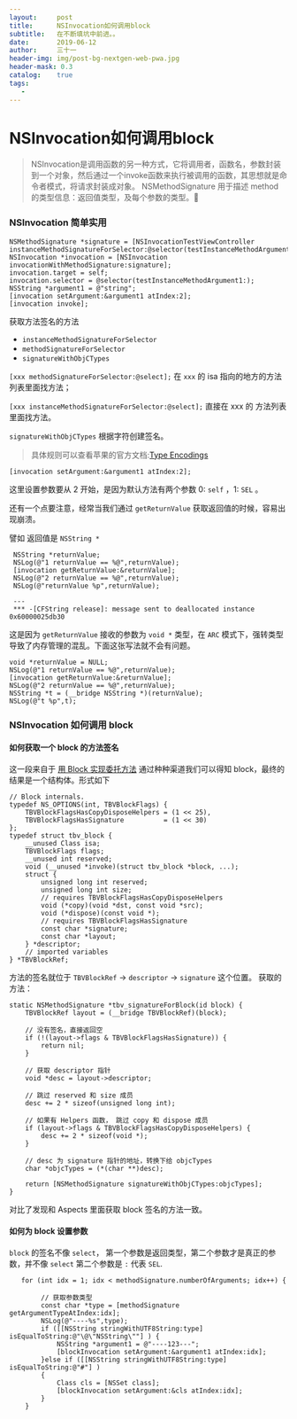 ```yaml
---
layout:     post
title:      NSInvocation如何调用block 
subtitle:   在不断填坑中前进。。
date:       2019-06-12
author:     三十一
header-img: img/post-bg-nextgen-web-pwa.jpg
header-mask: 0.3
catalog:    true
tags:
   - 
---
```


# NSInvocation如何调用block 

> NSInvocation是调用函数的另一种方式，它将调用者，函数名，参数封装到一个对象，然后通过一个invoke函数来执行被调用的函数，其思想就是命令者模式，将请求封装成对象。
> NSMethodSignature 用于描述 method 的类型信息：返回值类型，及每个参数的类型。 

### NSInvocation 简单实用


```objective_c
NSMethodSignature *signature = [NSInvocationTestViewController instanceMethodSignatureForSelector:@selector(testInstanceMethodArgument1:)];
NSInvocation *invocation = [NSInvocation invocationWithMethodSignature:signature];
invocation.target = self;
invocation.selector = @selector(testInstanceMethodArgument1:);
NSString *argument1 = @"string";
[invocation setArgument:&argument1 atIndex:2];
[invocation invoke];
```

获取方法签名的方法 

*  `instanceMethodSignatureForSelector` 
*  `methodSignatureForSelector`
*  `signatureWithObjCTypes`

`[xxx methodSignatureForSelector:@select];`
在 `xxx` 的 isa 指向的地方的方法列表里面找方法；

`[xxx instanceMethodSignatureForSelector:@select];` 
直接在 xxx 的 方法列表里面找方法。

`signatureWithObjCTypes`
根据字符创建签名。

>具体规则可以查看苹果的官方文档:[Type Encodings](https://developer.apple.com/library/archive/documentation/Cocoa/Conceptual/ObjCRuntimeGuide/Articles/ocrtTypeEncodings.html#//apple_ref/doc/uid/TP40008048-CH100%EF%BC%89)


`[invocation setArgument:&argument1 atIndex:2];`

这里设置参数要从 2 开始，是因为默认方法有两个参数 0: `self` ，1: `SEL` 。

还有一个点要注意，经常当我们通过 `getReturnValue` 获取返回值的时候，容易出现崩溃。

譬如 返回值是 `NSString *`

```objective_c
 NSString *returnValue;
 NSLog(@"1 returnValue == %@",returnValue);
 [invocation getReturnValue:&returnValue];
 NSLog(@"2 returnValue == %@",returnValue);
 NSLog(@"returnValue %p",returnValue);
 
 ---
 *** -[CFString release]: message sent to deallocated instance 0x60000025db30
```

这是因为 `getReturnValue` 接收的参数为 `void *` 类型，在 `ARC` 模式下，强转类型导致了内存管理的混乱。下面这张写法就不会有问题。


```
void *returnValue = NULL;
NSLog(@"1 returnValue == %@",returnValue);
[invocation getReturnValue:&returnValue];
NSLog(@"2 returnValue == %@",returnValue);
NSString *t = (__bridge NSString *)(returnValue);
NSLog(@"t %p",t);
```

### NSInvocation 如何调用 block
#### 如何获取一个 block 的方法签名
这一段来自于 [用 Block 实现委托方法](https://triplecc.github.io/2017/07/28/2017-07-28-blockhe-nsmethodsignature/)
通过种种渠道我们可以得知 block，最终的结果是一个结构体。形式如下


```objective_c
// Block internals.
typedef NS_OPTIONS(int, TBVBlockFlags) {
    TBVBlockFlagsHasCopyDisposeHelpers = (1 << 25),
    TBVBlockFlagsHasSignature          = (1 << 30)
};
typedef struct tbv_block {
    __unused Class isa;
    TBVBlockFlags flags;
    __unused int reserved;
    void (__unused *invoke)(struct tbv_block *block, ...);
    struct {
        unsigned long int reserved;
        unsigned long int size;
        // requires TBVBlockFlagsHasCopyDisposeHelpers
        void (*copy)(void *dst, const void *src);
        void (*dispose)(const void *);
        // requires TBVBlockFlagsHasSignature
        const char *signature;
        const char *layout;
    } *descriptor;
    // imported variables
} *TBVBlockRef;
```

方法的签名就位于 `TBVBlockRef` -> `descriptor` -> `signature` 这个位置。
获取的方法：

```objective_c
static NSMethodSignature *tbv_signatureForBlock(id block) {
    TBVBlockRef layout = (__bridge TBVBlockRef)(block);
    
    // 没有签名，直接返回空
    if (!(layout->flags & TBVBlockFlagsHasSignature)) {
        return nil;
    }
    
    // 获取 descriptor 指针
    void *desc = layout->descriptor;
    
    // 跳过 reserved 和 size 成员
    desc += 2 * sizeof(unsigned long int);
    
    // 如果有 Helpers 函数， 跳过 copy 和 dispose 成员
    if (layout->flags & TBVBlockFlagsHasCopyDisposeHelpers) {
        desc += 2 * sizeof(void *);
    }
    
    // desc 为 signature 指针的地址，转换下给 objcTypes
    char *objcTypes = (*(char **)desc);
    
    return [NSMethodSignature signatureWithObjCTypes:objcTypes];
}
```

对比了发现和 Aspects 里面获取 block 签名的方法一致。

#### 如何为 block 设置参数


`block` 的签名不像 `select`， 第一个参数是返回类型，第二个参数才是真正的参数，并不像 `select` 第二个参数是 `:` 代表 `SEL`.

```objective_c
   for (int idx = 1; idx < methodSignature.numberOfArguments; idx++) {
        
        // 获取参数类型
        const char *type = [methodSignature getArgumentTypeAtIndex:idx];
        NSLog(@"----%s",type);
        if ([[NSString stringWithUTF8String:type] isEqualToString:@"\@\"NSString\""] ) {
            NSString *argument1 = @"----123---";
            [blockInvocation setArgument:&argument1 atIndex:idx];
        }else if ([[NSString stringWithUTF8String:type] isEqualToString:@"#"] )
        {
            Class cls = [NSSet class];
            [blockInvocation setArgument:&cls atIndex:idx];
        }
    }
```

